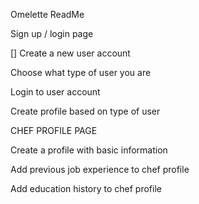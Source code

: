 Omelette ReadMe


Sign up / login page

[] Create a new user account

Choose what type of user you are

Login to user account

Create profile based on type of user



CHEF PROFILE PAGE

Create a profile with basic information

Add previous job experience to chef profile

Add education history to chef profile

